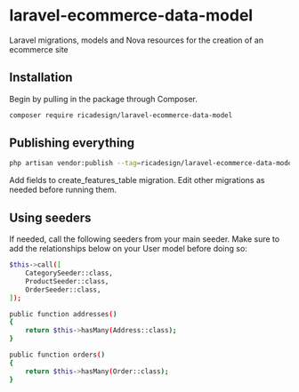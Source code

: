 # laravel-ecommerce-data-model
Laravel migrations, models and Nova resources for the creation of an ecommerce site

## Installation
Begin by pulling in the package through Composer.

```bash
composer require ricadesign/laravel-ecommerce-data-model
```

## Publishing everything
```bash
php artisan vendor:publish --tag=ricadesign/laravel-ecommerce-data-model
```

Add fields to create_features_table migration. Edit other migrations as needed before running them.

## Using seeders
If needed, call the following seeders from your main seeder. Make sure to add the relationships below on your User model before doing so:
```bash
$this->call([
    CategorySeeder::class,
    ProductSeeder::class,
    OrderSeeder::class,
]);
```

```bash
public function addresses()
{
    return $this->hasMany(Address::class);
}

public function orders()
{
    return $this->hasMany(Order::class);
}
```
